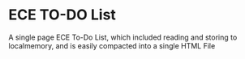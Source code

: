 # ECE TO-DO List

A single page ECE To-Do List, which included reading and storing to localmemory, and is easily compacted into a single HTML File
